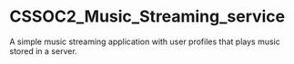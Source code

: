 # CSSOC2_Music_Streaming_service

A simple music streaming application with user profiles that plays music stored in a server.